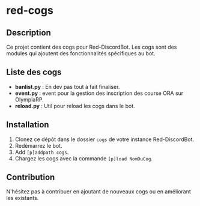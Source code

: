 # red-cogs

## Description
Ce projet contient des cogs pour Red-DiscordBot. Les cogs sont des modules qui ajoutent des fonctionnalités spécifiques au bot.

## Liste des cogs
- **banlist.py** : En dev pas tout à fait finaliser.
- **event.py** : event pour la gestion des inscription des course ORA sur OlympiaRP.
- **reload.py** : Util pour reload les cogs dans le bot.

## Installation
1. Clonez ce dépôt dans le dossier `cogs` de votre instance Red-DiscordBot.
2. Redémarrez le bot.
3. Add `[p]addpath cogs`.
3. Chargez les cogs avec la commande `[p]load NomDuCog`.

## Contribution
N'hésitez pas à contribuer en ajoutant de nouveaux cogs ou en améliorant les existants.
